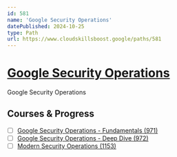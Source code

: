 ```yaml
---
id: 581
name: 'Google Security Operations'
datePublished: 2024-10-25
type: Path
url: https://www.cloudskillsboost.google/paths/581
---
```


# [Google Security Operations](https://www.cloudskillsboost.google/paths/581)

Google Security Operations

## Courses & Progress

- [ ] [Google Security Operations - Fundamentals (971)](../courses/Google-Security-Operations-Fundamentals.md)
- [ ] [Google Security Operations - Deep Dive (972)](../courses/Google-Security-Operations-Deep-Dive.md)
- [ ] [Modern Security Operations (1153)](../courses/Modern-Security-Operations.md)
